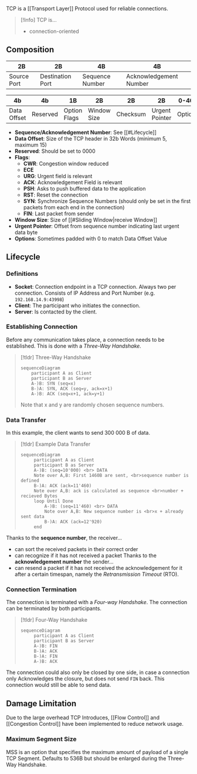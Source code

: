 TCP is a [[Transport Layer]] Protocol used for reliable connections.

> [!Info] TCP is…
> - connection-oriented

## Composition

| 2B | 2B | 4B | 4B |
| ---- | ---- | ---- | ---- |
| Source Port | Destination Port | Sequence Number | Acknowledgement Number |

| 4b | 4b | 1B | 2B | 2B | 2B | 0-40B |
| ---- | ---- | ---- | ---- | ---- | ---- | ---- |
| Data Offset | Reserved | Option Flags | Window Size | Checksum | Urgent Pointer | Options  |

- **Sequence/Acknowledgement Number**: See [[#Lifecycle]]
- **Data Offset**: Size of the TCP header in 32b Words (minimum 5, maximum 15)
- **Reserved**: Should be set to 0000
- **Flags**:
	- **CWR**: Congestion window reduced
	- **ECE**
	- **URG**: Urgent field is relevant
	- **ACK**: Acknowledgement Field is relevant
	- **PSH**: Asks to push buffered data to the application
	- **RST**: Reset the connection
	- **SYN**: Synchronize Sequence Numbers (should only be set in the first packets from each end in the connection)
	- **FIN**: Last packet from sender
- **Window Size**: Size of [[#Sliding Window|receive Window]]
- **Urgent Pointer**: Offset from sequence number indicating last urgent data byte
- **Options**: Sometimes padded with 0 to match Data Offset Value

## Lifecycle
### Definitions
- **Socket**: Connection endpoint in a TCP connection. Always two per connection. Consists of IP Address and Port Number (e.g. `192.168.14.9:43998`)
- **Client**: The participant who initiates the connection.
- **Server**: Is contacted by the client.

### Establishing Connection
Before any communication takes place, a connection needs to be established. This is done with a _Three-Way Handshake._

> [!tldr] Three-Way Handshake
> ```mermaid
> sequenceDiagram
>     participant A as Client
>     participant B as Server
>     A-)B: SYN (seq=x)
>     B-)A: SYN, ACK (seq=y, ack=x+1)
>     A-)B: ACK (seq=x+1, ack=y+1)
> ```
> Note that x and y are randomly chosen sequence numbers.

### Data Transfer
In this example, the client wants to send 300 000 B of data.

> [!tldr] Example Data Transfer
> ```mermaid
> sequenceDiagram
>      participant A as Client
>      participant B as Server
>      A-)B: (seq=10'000) <br> DATA 
>      Note over A,B: First 1460B are sent, <br>sequence number is defined
>      B-)A: ACK (ack=11'460)
>      Note over A,B: ack is calculated as sequence <br>number + recieved Bytes
>      loop Until Done
>          A-)B: (seq=11'460) <br> DATA 
>          Note over A,B: New sequence number is <br>x + already sent data
>          B-)A: ACK (ack=12'920)
>      end
> ```

Thanks to the **sequence number**, the receiver…
- can sort the received packets in their correct order
- can recognize if it has not received a packet
Thanks to the **acknowledgement number** the sender…
- can resend a packet if it has not received the acknowledgement for it after a certain timespan, namely the _Retransmission Timeout_ (RTO).

### Connection Termination
The connection is terminated with a _Four-way Handshake_. The connection can be terminated by both participants.

> [!tldr] Four-Way Handshake
> ```mermaid
> sequenceDiagram
>      participant A as Client
>      participant B as Server
>      A-)B: FIN
>      B-)A: ACK
>      B-)A: FIN
>      A-)B: ACK
> ```

The connection could also only be closed by one side, in case a connection only Acknowledges the closure, but does not send `FIN` back. This connection would still be able to send data.

## Damage Limitation
Due to the large overhead TCP Introduces, [[Flow Control]] and [[Congestion Control]] have been implemented to reduce network usage.

### Maximum Segment Size
MSS is an option that specifies the maximum amount of payload of a single TCP Segment. Defaults to 536B but should be enlarged during the Three-Way Handshake.

